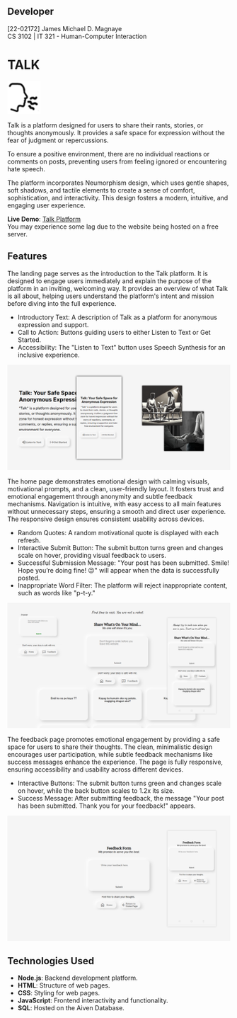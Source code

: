 ## Developer
[22-02172] James Michael D. Magnaye<br>
CS 3102 | IT 321 - Human-Computer Interaction

# **TALK**
<img src="static/logo/speak.png" alt="Logo" style="width: 75px; height: 75px;">

Talk is a platform designed for users to share their rants, stories, or thoughts anonymously. It provides a safe space for expression without the fear of judgment or repercussions.

To ensure a positive environment, there are no individual reactions or comments on posts, preventing users from feeling ignored or encountering hate speech.

The platform incorporates Neumorphism design, which uses gentle shapes, soft shadows, and tactile elements to create a sense of comfort, sophistication, and interactivity. This design fosters a modern, intuitive, and engaging user experience.

**Live Demo**: [Talk Platform](https://talk-official.onrender.com/) <br>
You may experience some lag due to the website being hosted on a free server.

## Features
The landing page serves as the introduction to the Talk platform. It is designed to engage users immediately and explain the purpose of the platform in an inviting, welcoming way. It provides an overview of what Talk is all about, helping users understand the platform's intent and mission before diving into the full experience.

- Introductory Text: A description of Talk as a platform for anonymous expression and support.
- Call to Action: Buttons guiding users to either Listen to Text or Get Started.
- Accessibility: The "Listen to Text" button uses Speech Synthesis for an inclusive experience.

![Landing](static/readme/Landing.png)

The home page demonstrates emotional design with calming visuals, motivational prompts, and a clean, user-friendly layout. It fosters trust and emotional engagement through anonymity and subtle feedback mechanisms. Navigation is intuitive, with easy access to all main features without unnecessary steps, ensuring a smooth and direct user experience. The responsive design ensures consistent usability across devices.

- Random Quotes: A random motivational quote is displayed with each refresh.
- Interactive Submit Button: The submit button turns green and changes scale on hover, providing visual feedback to users.
- Successful Submission Message: "Your post has been submitted. Smile! Hope you’re doing fine! 😉" will appear when the data is successfully posted.
- Inappropriate Word Filter: The platform will reject inappropriate content, such as words like "p-t-y."

![Home](static/readme/Home.png)

The feedback page promotes emotional engagement by providing a safe space for users to share their thoughts. The clean, minimalistic design encourages user participation, while subtle feedback mechanisms like success messages enhance the experience. The page is fully responsive, ensuring accessibility and usability across different devices.

- Interactive Buttons: The submit button turns green and changes scale on hover, while the back button scales to 1.2x its size.
- Success Message: After submitting feedback, the message "Your post has been submitted. Thank you for your feedback!" appears.
  
![Feedback](static/readme/Feedback.png)

## Technologies Used
- **Node.js**: Backend development platform.
- **HTML**: Structure of web pages.
- **CSS**: Styling for web pages.
- **JavaScript**: Frontend interactivity and functionality.
- **SQL**: Hosted on the Aiven Database.
